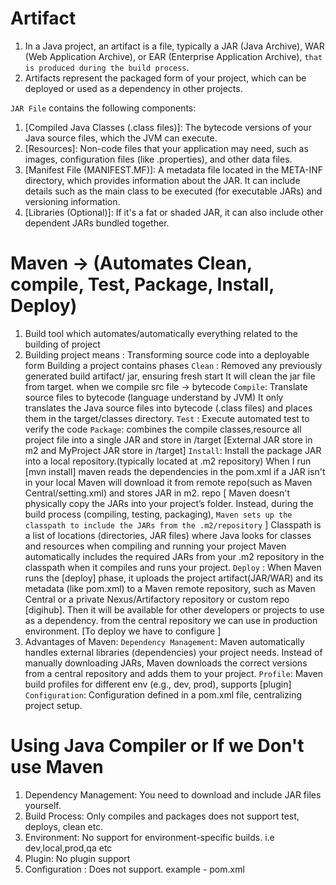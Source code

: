 # Artifact
1. In a Java project, an artifact is a file, typically a JAR (Java Archive), WAR (Web Application Archive), 
   or EAR (Enterprise Application Archive), `that is produced during the build process`. 
2. Artifacts represent the packaged form of your project, which can be deployed or used as a
   dependency in other projects. 

`JAR File` contains the following components:
1. [Compiled Java Classes (.class files)]: 
   The bytecode versions of your Java source files, which the JVM can execute.
2. [Resources]: Non-code files that your application may need, such as images, 
   configuration files (like .properties), and other data files.
3. [Manifest File (MANIFEST.MF)]: A metadata file located in the META-INF directory, 
   which provides information about the JAR. It can include details such as the main class to be executed 
   (for executable JARs) and versioning information.
4. [Libraries (Optional)]: If it's a fat or shaded JAR, it can also include other dependent JARs bundled together.

# Maven -> (Automates Clean, compile, Test, Package, Install, Deploy)
1. Build tool which automates/automatically everything related to the building of project
2. Building project means : Transforming source code into a deployable form
      Building a project contains phases
      `Clean`  :  Removed any previously generated build artifact/ jar, ensuring fresh start
                  It will clean the jar file from target. when we compile src file -> bytecode
      `Compile`:  Translate source files to bytecode (language understand by JVM)
                  It only translates the Java source files into bytecode (.class files) and places them in the target/classes directory.
      `Test`   :  Execute automated test to verify the code
      `Package`:  combines the compile classes,resource all project file into a single JAR and store in /target
                  [External JAR store in m2 and MyProject JAR store in /target]
      `Install`:  Install the package JAR into a local repository.(typically located at .m2 repository)
                  When I run [mvn install] maven reads the dependencies in the pom.xml if a JAR isn't in your local
                  Maven will download it from remote repo(such as Maven Central/setting.xml) and stores JAR in m2. repo
                  [ 
                    Maven doesn't physically copy the JARs into your project’s folder. 
                    Instead, during the build process (compiling, testing, packaging), 
                   `Maven sets up the classpath to include the JARs from the .m2/repository`
                  ]
                  Classpath is a list of locations (directories, JAR files) where Java looks for classes and resources
                  when compiling and running your project
                  Maven automatically includes the required JARs from your .m2 repository in the classpath when it 
                  compiles and runs your project.
      `Deploy` :  When Maven runs the [deploy] phase, it uploads the project artifact(JAR/WAR) and its metadata 
                  (like pom.xml) to a Maven remote repository, such as Maven Central or a private Nexus/Artifactory
                  repository or custom repo [digihub]. Then it will be available for other developers or projects to
                  use as a dependency. from the central repository we can use in production environment. 
                  [To deploy we have to configure <distributionManagement>]
3. Advantages of Maven:
      `Dependency Management`: Maven automatically handles external libraries (dependencies) your project needs. 
                               Instead of manually downloading JARs, Maven downloads the correct versions from a 
                               central repository and adds them to your project.
      `Profile`:  Maven build profiles for different env (e.g., dev, prod), supports [plugin]
      `Configuration`: Configuration defined in a pom.xml file, centralizing project setup.

# Using Java Compiler or If we Don't use Maven 
1. Dependency Management: You need to download and include JAR files yourself.
2. Build Process: Only compiles and packages does not support test, deploys, clean etc.
3. Environment: No support for environment-specific builds. i.e dev,local,prod,qa etc
4. Plugin: No plugin support
5. Configuration : Does not support. example - pom.xml